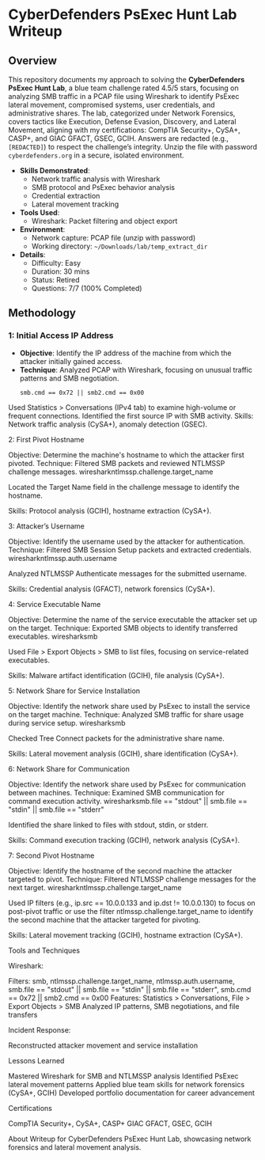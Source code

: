 # CyberDefenders PsExec Hunt Lab Writeup

## Overview
This repository documents my approach to solving the **CyberDefenders PsExec Hunt Lab**, a blue team challenge rated 4.5/5 stars, focusing on analyzing SMB traffic in a PCAP file using Wireshark to identify PsExec lateral movement, compromised systems, user credentials, and administrative shares. The lab, categorized under Network Forensics, covers tactics like Execution, Defense Evasion, Discovery, and Lateral Movement, aligning with my certifications: CompTIA Security+, CySA+, CASP+, and GIAC GFACT, GSEC, GCIH. Answers are redacted (e.g., `[REDACTED]`) to respect the challenge’s integrity. Unzip the file with password `cyberdefenders.org` in a secure, isolated environment.

- **Skills Demonstrated**:
  - Network traffic analysis with Wireshark
  - SMB protocol and PsExec behavior analysis
  - Credential extraction
  - Lateral movement tracking
- **Tools Used**:
  - Wireshark: Packet filtering and object export
- **Environment**:
  - Network capture: PCAP file (unzip with password)
  - Working directory: `~/Downloads/lab/temp_extract_dir`
- **Details**:
  - Difficulty: Easy
  - Duration: 30 mins
  - Status: Retired
  - Questions: 7/7 (100% Completed)

## Methodology

### 1: Initial Access IP Address
- **Objective**: Identify the IP address of the machine from which the attacker initially gained access.
- **Technique**: Analyzed PCAP with Wireshark, focusing on unusual traffic patterns and SMB negotiation.
  ```wireshark
  smb.cmd == 0x72 || smb2.cmd == 0x00

Used Statistics > Conversations (IPv4 tab) to examine high-volume or frequent connections.
Identified the first source IP with SMB activity.
Skills: Network traffic analysis (CySA+), anomaly detection (GSEC).

2: First Pivot Hostname

Objective: Determine the machine's hostname to which the attacker first pivoted.
Technique: Filtered SMB packets and reviewed NTLMSSP challenge messages.
wiresharkntlmssp.challenge.target_name

Located the Target Name field in the challenge message to identify the hostname.


Skills: Protocol analysis (GCIH), hostname extraction (CySA+).

3: Attacker’s Username

Objective: Identify the username used by the attacker for authentication.
Technique: Filtered SMB Session Setup packets and extracted credentials.
wiresharkntlmssp.auth.username

Analyzed NTLMSSP Authenticate messages for the submitted username.


Skills: Credential analysis (GFACT), network forensics (CySA+).

4: Service Executable Name

Objective: Determine the name of the service executable the attacker set up on the target.
Technique: Exported SMB objects to identify transferred executables.
wiresharksmb

Used File > Export Objects > SMB to list files, focusing on service-related executables.


Skills: Malware artifact identification (GCIH), file analysis (CySA+).

5: Network Share for Service Installation

Objective: Identify the network share used by PsExec to install the service on the target machine.
Technique: Analyzed SMB traffic for share usage during service setup.
wiresharksmb

Checked Tree Connect packets for the administrative share name.


Skills: Lateral movement analysis (GCIH), share identification (CySA+).

6: Network Share for Communication

Objective: Identify the network share used by PsExec for communication between machines.
Technique: Examined SMB communication for command execution activity.
wiresharksmb.file == "stdout" || smb.file == "stdin" || smb.file == "stderr"

Identified the share linked to files with stdout, stdin, or stderr.


Skills: Command execution tracking (GCIH), network analysis (CySA+).

7: Second Pivot Hostname

Objective: Identify the hostname of the second machine the attacker targeted to pivot.
Technique: Filtered NTLMSSP challenge messages for the next target.
wiresharkntlmssp.challenge.target_name

Used IP filters (e.g., ip.src == 10.0.0.133 and ip.dst != 10.0.0.130) to focus on post-pivot traffic or use the filter ntlmssp.challenge.target_name to identify the second machine that the attacker targeted for pivoting.


Skills: Lateral movement tracking (GCIH), hostname extraction (CySA+).

Tools and Techniques

Wireshark:

Filters: smb, ntlmssp.challenge.target_name, ntlmssp.auth.username, smb.file == "stdout" || smb.file == "stdin" || smb.file == "stderr", smb.cmd == 0x72 || smb2.cmd == 0x00
Features: Statistics > Conversations, File > Export Objects > SMB
Analyzed IP patterns, SMB negotiations, and file transfers


Incident Response:

Reconstructed attacker movement and service installation



Lessons Learned

Mastered Wireshark for SMB and NTLMSSP analysis
Identified PsExec lateral movement patterns
Applied blue team skills for network forensics (CySA+, GCIH)
Developed portfolio documentation for career advancement

Certifications

CompTIA Security+, CySA+, CASP+
GIAC GFACT, GSEC, GCIH

About
Writeup for CyberDefenders PsExec Hunt Lab, showcasing network forensics and lateral movement analysis.
